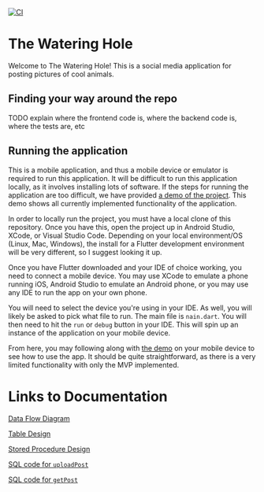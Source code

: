 [![CI](https://github.com/uvic-seng321/project-george/actions/workflows/ci.yml/badge.svg?branch=main)](https://github.com/uvic-seng321/project-george/actions/workflows/ci.yml)

# The Watering Hole

Welcome to The Watering Hole! This is a social media application for posting pictures of cool animals.

## Finding your way around the repo

TODO explain where the frontend code is, where the backend code is, where the tests are, etc

## Running the application

This is a mobile application, and thus a mobile device or emulator is required to run this application. It will be difficult to run this application locally, as it involves installing lots of software. If the steps for running the application are too difficult, we have provided [a demo of the project](). This demo shows all currently implemented functionality of the application.

In order to locally run the project, you must have a local clone of this repository. Once you have this, open the project up in Android Studio, XCode, or Visual Studio Code. Depending on your local environment/OS (Linux, Mac, Windows), the install for a Flutter development environment will be very different, so I suggest looking it up.

Once you have Flutter downloaded and your IDE of choice working, you need to connect a mobile device. You may use XCode to emulate a phone running iOS, Android Studio to emulate an Android phone, or you may use any IDE to run the app on your own phone. 

You will need to select the device you're using in your IDE. As well, you will likely be asked to pick what file to run. The main file is `nain.dart`. You will then need to hit the `run` or `debug` button in your IDE. This will spin up an instance of the application on your mobile device.

From here, you may following along with [the demo]() on your mobile device to see how to use the app. It should be quite straightforward, as there is a very limited functionality with only the MVP implemented.

# Links to Documentation

[Data Flow Diagram](https://github.com/uvic-seng321/project-george/blob/5bb3e2ae5e0cb7c4bcf7e14bb03f7e6555b48b20/DFD.jpeg)

[Table Design](https://github.com/uvic-seng321/project-george/blob/5bb3e2ae5e0cb7c4bcf7e14bb03f7e6555b48b20/SQL%20Documentation/Table%20Design.txt)

[Stored Procedure Design](https://github.com/uvic-seng321/project-george/blob/5bb3e2ae5e0cb7c4bcf7e14bb03f7e6555b48b20/SQL%20Documentation/SP%20Design.txt)

[SQL code for `uploadPost`](https://github.com/uvic-seng321/project-george/blob/5bb3e2ae5e0cb7c4bcf7e14bb03f7e6555b48b20/SQL%20Documentation/uploadPost.txt)

[SQL code for `getPost`](https://github.com/uvic-seng321/project-george/blob/5bb3e2ae5e0cb7c4bcf7e14bb03f7e6555b48b20/SQL%20Documentation/getPosts.txt)
